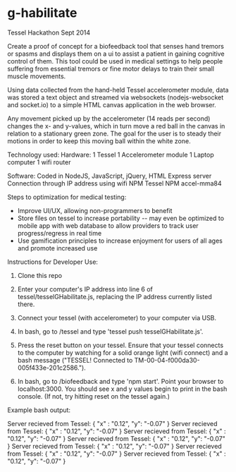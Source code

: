 g-habilitate
==================
Tessel Hackathon Sept 2014

Create a proof of concept for a biofeedback tool that senses hand tremors or spasms and displays them on a ui to assist a patient in gaining cognitive control of them.  This tool could be used in medical settings to help people suffering from essential tremors or fine motor delays to train their small muscle movements.

Using data collected from the hand-held Tessel accelerometer module, data was stored a text object and streamed via websockets (nodejs-websocket and socket.io) to a simple HTML canvas application in the web browser.

Any movement picked up by the accelerometer (14 reads per second) changes the x- and y-values, which in turn move a red ball in the canvas in relation to a stationary green zone. The goal for the user is to steady their motions in order to keep this moving ball within the white zone.

Technology used:
Hardware:
1 Tessel
1 Accelerometer module
1 Laptop computer
1 wifi router

Software:
Coded in NodeJS, JavaScript, jQuery, HTML
Express server
Connection through IP address using wifi
NPM Tessel
NPM accel-mma84

Steps to optimization for medical testing:

- Improve UI/UX, allowing non-programmers to benefit
- Store files on tessel to increase portability -- may even be optimized to mobile app with web database to allow providers to track user progress/regress in real time
- Use gamification principles to increase enjoyment for users of all ages and promote increased use

Instructions for Developer Use:

1. Clone this repo

2. Enter your computer's IP address into line 6 of tessel/tesselGHabilitate.js, replacing the IP address currently listed there.

3. Connect your tessel (with accelerometer) to your computer via USB.

3. In bash, go to /tessel and type 'tessel push tesselGHabilitate.js'.

4. Press the reset button on your tessel. Ensure that your tessel connects to the computer by watching for a solid orange light (wifi connect) and a bash message ("TESSEL! Connected to TM-00-04-f000da30-005f433e-201c2586.").

5. In bash, go to /biofeedback and type 'npm start'.  Point your browser to localhost:3000. You should see x and y values begin to print in the bash console.  (If not, try hitting reset on the tessel again.)

Example bash output:

Server recieved from Tessel: { "x" : "0.12", "y": "-0.07" }
Server recieved from Tessel: { "x" : "0.12", "y": "-0.07" }
Server recieved from Tessel: { "x" : "0.12", "y": "-0.07" }
Server recieved from Tessel: { "x" : "0.12", "y": "-0.07" }
Server recieved from Tessel: { "x" : "0.12", "y": "-0.07" }
Server recieved from Tessel: { "x" : "0.12", "y": "-0.07" }
Server recieved from Tessel: { "x" : "0.12", "y": "-0.07" }
